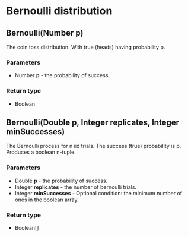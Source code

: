Bernoulli distribution
======================
Bernoulli(Number **p**)
-----------------------

The coin toss distribution. With true (heads) having probability p.

### Parameters

- Number **p** - the probability of success.

### Return type

- Boolean



Bernoulli(Double **p**, Integer **replicates**, Integer **minSuccesses**)
-------------------------------------------------------------------------

The Bernoulli process for n iid trials. The success (true) probability is p. Produces a boolean n-tuple.

### Parameters

- Double **p** - the probability of success.
- Integer **replicates** - the number of bernoulli trials.
- Integer **minSuccesses** - Optional condition: the minimum number of ones in the boolean array.

### Return type

- Boolean[]



